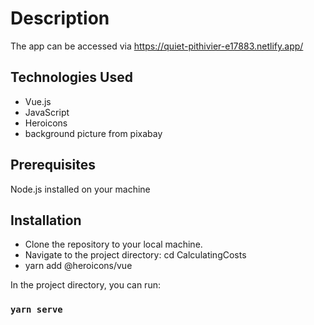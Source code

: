 # Description

The app can be accessed via https://quiet-pithivier-e17883.netlify.app/

## Technologies Used

- Vue.js
- JavaScript
- Heroicons
- background picture from pixabay

## Prerequisites

Node.js installed on your machine

## Installation

- Clone the repository to your local machine.
- Navigate to the project directory: cd CalculatingCosts
- yarn add @heroicons/vue

In the project directory, you can run:

### `yarn serve`
